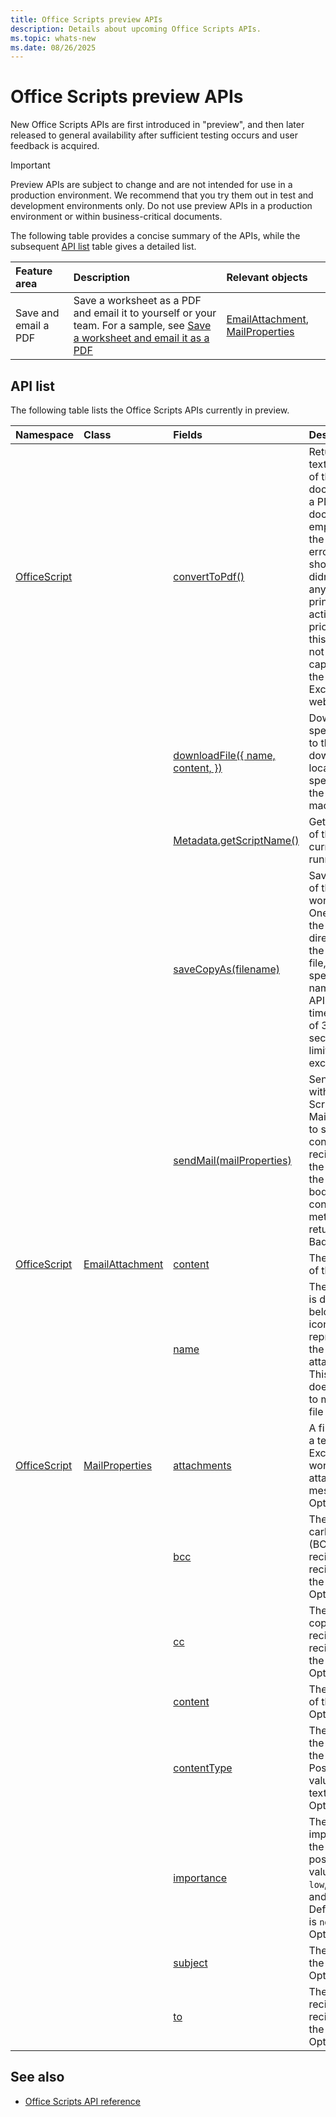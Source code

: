 ```yaml
---
title: Office Scripts preview APIs
description: Details about upcoming Office Scripts APIs.
ms.topic: whats-new
ms.date: 08/26/2025
---
```


# Office Scripts preview APIs

New Office Scripts APIs are first introduced in "preview", and then later released to general availability after sufficient testing occurs and user feedback is acquired.

> [!IMPORTANT]
> Preview APIs are subject to change and are not intended for use in a production environment. We recommend that you try them out in test and development environments only. Do not use preview APIs in a production environment or within business-critical documents.

The following table provides a concise summary of the APIs, while the subsequent [API list](#api-list) table gives a detailed list.

| Feature area | Description | Relevant objects |
|:--- |:--- |:--- |
| Save and email a PDF | Save a worksheet as a PDF and email it to yourself or your team. For a sample, see [Save a worksheet and email it as a PDF](/office/dev/scripts/resources/samples/save-as-pdf-email-as-pdf) | [EmailAttachment](/javascript/api/office-scripts/officescript/officescript.emailattachment), [MailProperties](/javascript/api/office-scripts/officescript/officescript.mailproperties) |

## API list

The following table lists the Office Scripts APIs currently in preview.

| Namespace | Class | Fields | Description |
|:---|:---|:---|:---|
| [OfficeScript](/javascript/api/office-scripts/officescript) | | [convertToPdf()](/javascript/api/office-scripts/officescript#officescript-officescript-converttopdf-function(1)) | Return the text encoding of the document as a PDF. If the document is empty, then the following error is shown: "We didn't find anything to print". Some actions made prior to using this API may not be captured in the PDF in Excel on the web. |
| | | [downloadFile({ name, content, })](/javascript/api/office-scripts/officescript#officescript-officescript-downloadfile-function(1)) | Downloads a specified file to the default download location specified by the local machine. |
| | | [Metadata.getScriptName()](/javascript/api/office-scripts/officescript#officescript-officescript-metadata-getscriptname-function(1)) | Get the name of the currently running script. |
| | | [saveCopyAs(filename)](/javascript/api/office-scripts/officescript#officescript-officescript-savecopyas-function(1)) | Saves a copy of the current workbook in OneDrive, in the same directory as the original file, with the specified file name. The API has a timeout limit of 30 seconds. This limit is rarely exceeded. |
| | | [sendMail(mailProperties)](/javascript/api/office-scripts/officescript#officescript-officescript-sendmail-function(1)) | Send an email with an Office Script. Use MailProperties to specify the content and recipients of the email. If the request body includes content, this method returns 400 Bad request. |
| [OfficeScript](/javascript/api/office-scripts/officescript) | [EmailAttachment](/javascript/api/office-scripts/officescript/officescript.emailattachment) | [content](/javascript/api/office-scripts/officescript/officescript.emailattachment#officescript-officescript-emailattachment-content-member) | The contents of the file. |
| | | [name](/javascript/api/office-scripts/officescript/officescript.emailattachment#officescript-officescript-emailattachment-name-member) | The text that is displayed below the icon representing the attachment. This string doesn't need to match the file name. |
| [OfficeScript](/javascript/api/office-scripts/officescript) | [MailProperties](/javascript/api/office-scripts/officescript/officescript.mailproperties) | [attachments](/javascript/api/office-scripts/officescript/officescript.mailproperties#officescript-officescript-mailproperties-attachments-member) | A file (such as a text file or Excel workbook) attached to a message. Optional. |
| | | [bcc](/javascript/api/office-scripts/officescript/officescript.mailproperties#officescript-officescript-mailproperties-bcc-member) | The blind carbon copy (BCC) recipient or recipients of the email. Optional. |
| | | [cc](/javascript/api/office-scripts/officescript/officescript.mailproperties#officescript-officescript-mailproperties-cc-member) | The carbon copy (CC) recipient or recipients of the email. Optional. |
| | | [content](/javascript/api/office-scripts/officescript/officescript.mailproperties#officescript-officescript-mailproperties-content-member) | The content of the email. Optional. |
| | | [contentType](/javascript/api/office-scripts/officescript/officescript.mailproperties#officescript-officescript-mailproperties-contentType-member) | The type of the content in the email. Possible values are text or HTML. Optional. |
| | | [importance](/javascript/api/office-scripts/officescript/officescript.mailproperties#officescript-officescript-mailproperties-importance-member) | The importance of the email. The possible values are `low`, `normal`, and `high`. Default value is `normal`. Optional. |
| | | [subject](/javascript/api/office-scripts/officescript/officescript.mailproperties#officescript-officescript-mailproperties-subject-member) | The subject of the email. Optional. |
| | | [to](/javascript/api/office-scripts/officescript/officescript.mailproperties#officescript-officescript-mailproperties-to-member) | The direct recipient or recipients of the email. Optional. |

## See also

- [Office Scripts API reference](overview.md)
